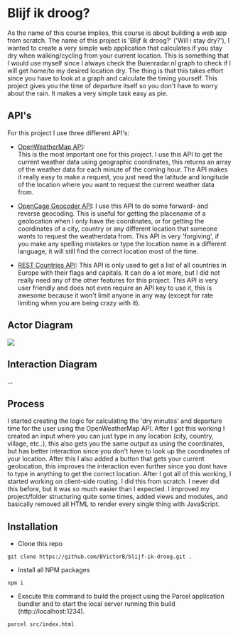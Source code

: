 # Blijf ik droog?

As the name of this course implies, this course is about building a web app from scratch. The name of this project is 'Blijf ik droog?' ('Will i stay dry?'), I wanted to create a very simple web application that calculates if you stay dry when walking/cycling from your current location. This is something that I would use myself since I always check the Buienradar.nl graph to check if I will get home/to my desired location dry. The thing is that this takes effort since you have to look at a graph and calculate the timing yourself. This project gives you the time of departure itself so you don't have to worry about the rain. It makes a very simple task easy as pie.

## API's

For this project I use three different API's:

- [OpenWeatherMap API](https://openweathermap.org/api):  
This is the most important one for this project. I use this API to get the current weather data using geographic coordinates, this returns an array of the weather data for each minute of the coming hour. The API makes it really easy to make a request, you just need the latitude and longitude of the location where you want to request the current weather data from. 

- [OpenCage Geocoder API](https://opencagedata.com/):
I use this API to do some forward- and reverse geocoding. This is useful for getting the placename of a geolocation when I only have the coordinates, or for getting the coordinates of a city, country or any different location that someone wants to request the weatherdata from. This API is very 'forgiving', if you make any spelling mistakes or type the location name in a different language, it will still find the correct location most of the time.

- [REST Countries API](https://restcountries.eu/):
This API is only used to get a list of all countries in Europe with their flags and capitals. It can do a lot more, but I did not really need any of the other features for this project. This API is very user friendly and does not even require an API key to use it, this is awesome because it won't limit anyone in any way (except for rate limiting when you are being crazy with it).

## Actor Diagram

![](https://user-images.githubusercontent.com/10921830/109519044-285b4b00-7aab-11eb-8471-f55a71d9fa2c.png)

## Interaction Diagram

...

## Process

I started creating the logic for calculating the 'dry minutes' and departure time for the user using the OpenWeatherMap API. After I got this working I created an input where you can just type in any location (city, country, village, etc..), this also gets you the same output as using the coordinates, but has better interaction since you don't have to look up the coordinates of your location. After this I also added a button that gets your current geolocation, this improves the interaction even further since you dont have to type in anything to get the correct location. 
After I got all of this working, I started working on client-side routing. I did this from scratch. I never did this before, but it was so much easier than I expected. I improved my project/folder structuring quite some times, added views and modules, and basically removed all HTML to render every single thing with JavaScript.

## Installation

- Clone this repo
```
git clone https://github.com/BVictorB/blijf-ik-droog.git .
```
- Install all NPM packages
```
npm i
```
- Execute this command to build the project using the Parcel application bundler and to start the local server running this build (http://localhost:1234).
```
parcel src/index.html
```
